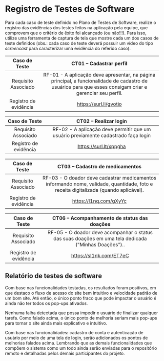 # Registro de Testes de Software

Para cada caso de teste definido no Plano de Testes de Software, realize o registro das evidências dos testes feitos na aplicação pela equipe, que comprovem que o critério de êxito foi alcançado (ou não!!!). Para isso, utilize uma ferramenta de captura de tela que mostre cada um dos casos de teste definidos (obs.: cada caso de teste deverá possuir um vídeo do tipo _screencast_ para caracterizar uma evidência do referido caso).

| **Caso de Teste** 	| **CT01 – Cadastrar perfil** 	|
|:---:	|:---:	|
|	Requisito Associado 	| RF-01 - A aplicação deve apresentar, na página principal, a funcionalidade de cadastro de usuários para que esses consigam criar e gerenciar seu perfil. |
|Registro de evidência | https://surl.li/gvotio |

| **Caso de Teste** 	| **CT02 – Realizar login** 	|
|:---:	|:---:	|
|	Requisito Associado 	| RF-02 - A aplicação deve permitir que um usuário previamente cadastrado faça login |
|Registro de evidência | https://surl.lt/xppgha |

| **Caso de Teste** 	| **CT03 – Cadastro de medicamentos** 	|
|:---:	|:---:	|
|	Requisito Associado 	| RF-03 - O doador deve cadastrar medicamentos informando nome, validade, quantidade, foto e receita digitalizada (quando aplicável). |
|Registro de evidência | https://l1nq.com/gXyYc |

| **Caso de Teste** 	| **CT06 – Acompanhamento de status das doações** 	|
|:---:	|:---:	|
|	Requisito Associado 	| RF-05 - O doador deve acompanhar o status das suas doações em uma tela dedicada ("Minhas Doações").. |
|Registro de evidência | https://sl1nk.com/ET7eC |

## Relatório de testes de software

Com base nas funcionalidades testadas, os resultados foram positivos, em que destaco o fluxo de acesso do site bem intuitivo e velocidade padrão de um bom site. Até então, o único ponto fraco que pode impactar o usuário é ainda não ter todos os pop-ups ativados.

Nenhuma falha detectada que possa impedir o usuário de finalizar qualquer tarefa. Como falado acima, o único ponto de melhoria seriam mais pop-ups para tornar o site ainda mais explicativo e intuitivo.

Com base nas funcionalidades: cadastro de conta e autenticação de usuário por meio de uma tela de login, serão adicionados os pontos de melhorias falados acima. Lembrando que as demais funcionalidades que compõem o sistema como um todo ainda serão enviadas para o repositório remoto e detalhadas pelos demais participantes do projeto.
